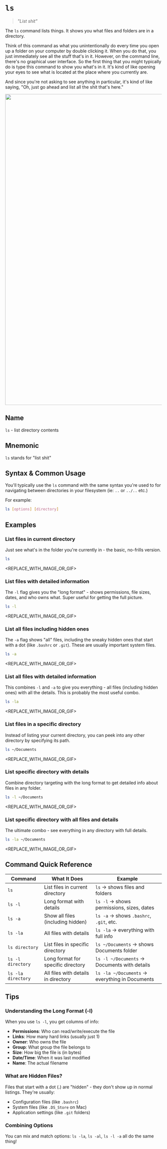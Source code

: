 # `ls`

> _"List shit"_

The `ls` command lists things. It shows you what files and folders are in a directory. 

Think of this command as what you unintentionally do every time you open up a folder on your computer by double clicking it. When you do that, you just immediately see all the stuff that's in it. However, on the command line, there's no graphical user interface. So the first thing that you might typically do is type this command to show you what's in it. It's kind of like opening your eyes to see what is located at the place where you currently are.

And since you're not asking to see anything in particular, it's kind of like saying, "Oh, just go ahead and list all the shit that's here."

<a href="#" target="_blank">
<img src="#" width="1000px">
</a>

## Name

`ls` - list directory contents

## Mnemonic

`ls` stands for "list shit"

## Syntax & Common Usage

You'll typically use the `ls` command with the same syntax you're used to for navigating between directories in your filesystem (ie: `..` or `../..` etc.)

For example:
```bash
ls [options] [directory]
```

## Examples

### List files in current directory
Just see what's in the folder you're currently in - the basic, no-frills version.
```bash
ls
```
<REPLACE_WITH_IMAGE_OR_GIF>

### List files with detailed information
The `-l` flag gives you the "long format" - shows permissions, file sizes, dates, and who owns what. Super useful for getting the full picture.
```bash
ls -l
```
<REPLACE_WITH_IMAGE_OR_GIF>

### List all files including hidden ones
The `-a` flag shows "all" files, including the sneaky hidden ones that start with a dot (like `.bashrc` or `.git`). These are usually important system files.
```bash
ls -a
```
<REPLACE_WITH_IMAGE_OR_GIF>

### List all files with detailed information
This combines `-l` and `-a` to give you everything - all files (including hidden ones) with all the details. This is probably the most useful combo.
```bash
ls -la
```
<REPLACE_WITH_IMAGE_OR_GIF>

### List files in a specific directory
Instead of listing your current directory, you can peek into any other directory by specifying its path.
```bash
ls ~/Documents
```
<REPLACE_WITH_IMAGE_OR_GIF>

### List specific directory with details
Combine directory targeting with the long format to get detailed info about files in any folder.
```bash
ls -l ~/Documents
```
<REPLACE_WITH_IMAGE_OR_GIF>

### List specific directory with all files and details
The ultimate combo - see everything in any directory with full details.
```bash
ls -la ~/Documents
```
<REPLACE_WITH_IMAGE_OR_GIF>

## Command Quick Reference

| Command | What It Does | Example |
|---------|--------------|---------|
| `ls` | List files in current directory | `ls` → shows files and folders |
| `ls -l` | Long format with details | `ls -l` → shows permissions, sizes, dates |
| `ls -a` | Show all files (including hidden) | `ls -a` → shows `.bashrc`, `.git`, etc. |
| `ls -la` | All files with details | `ls -la` → everything with full info |
| `ls directory` | List files in specific directory | `ls ~/Documents` → shows Documents folder |
| `ls -l directory` | Long format for specific directory | `ls -l ~/Documents` → Documents with details |
| `ls -la directory` | All files with details in directory | `ls -la ~/Documents` → everything in Documents |

## Tips

### Understanding the Long Format (-l)
When you use `ls -l`, you get columns of info:
- **Permissions**: Who can read/write/execute the file
- **Links**: How many hard links (usually just 1)
- **Owner**: Who owns the file
- **Group**: What group the file belongs to
- **Size**: How big the file is (in bytes)
- **Date/Time**: When it was last modified
- **Name**: The actual filename

### What are Hidden Files?
Files that start with a dot (.) are "hidden" - they don't show up in normal listings. They're usually:
- Configuration files (like `.bashrc`)
- System files (like `.DS_Store` on Mac)
- Application settings (like `.git` folders)

### Combining Options
You can mix and match options: `ls -la`, `ls -al`, `ls -l -a` all do the same thing!
